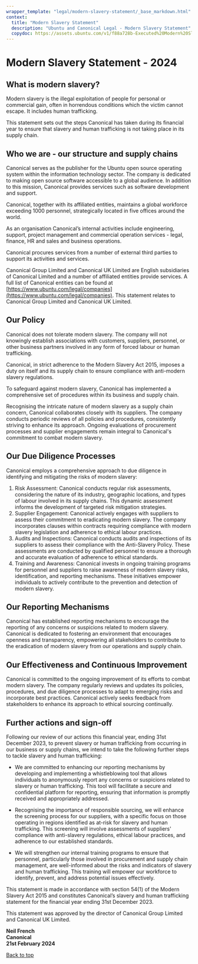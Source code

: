 ```yaml
---
wrapper_template: "legal/modern-slavery-statement/_base_markdown.html"
context:
  title: "Modern Slavery Statement"
  description: "Ubuntu and Canonical Legal - Modern Slavery Statement"
  copydoc: https://assets.ubuntu.com/v1/f88a728b-Executed%20Modern%20Slavery%20Statement%20-%202024.pdf
---
```


# Modern Slavery Statement - 2024

## What is modern slavery?

Modern slavery is the illegal exploitation of people for personal or commercial gain, often in horrendous conditions which the victim cannot escape. It includes human trafficking.

This statement sets out the steps Canonical has taken during its financial year to ensure that slavery and human trafficking is not taking place in its supply chain.

## Who we are - our structure and supply chains

Canonical serves as the publisher for the Ubuntu open source operating system within the information technology sector. The company is dedicated to making open source software accessible to a global audience. In addition to this mission, Canonical provides services such as software development and support.

Canonical, together with its affiliated entities, maintains a global workforce exceeding 1000 personnel, strategically located in five offices around the world.

As an organisation Canonical’s internal activities include engineering, support, project management and commercial operation services - legal, finance, HR and sales and business operations.

Canonical procures services from a number of external third parties to support its activities and services.

Canonical Group Limited and Canonical UK Limited are English subsidiaries of Canonical Limited and a number of affiliated entities provide services. A full list of Canonical entities can be found at [https://www.ubuntu.com/legal/companies](https://www.ubuntu.com/legal/companies). This statement relates to Canonical Group Limited and Canonical UK Limited.

## Our Policy

Canonical does not tolerate modern slavery. The company will not knowingly establish associations with customers, suppliers, personnel, or other business partners involved in any form of forced labour or human trafficking.

Canonical, in strict adherence to the Modern Slavery Act 2015, imposes a duty on itself and its supply chain to ensure compliance with anti-modern slavery regulations.

To safeguard against modern slavery, Canonical has implemented a comprehensive set of procedures within its business and supply chain.

Recognising the intricate nature of modern slavery as a supply chain concern, Canonical collaborates closely with its suppliers. The company conducts periodic reviews of all policies and procedures, consistently striving to enhance its approach. Ongoing evaluations of procurement processes and supplier engagements remain integral to Canonical's commitment to combat modern slavery.

## Our Due Diligence Processes

Canonical employs a comprehensive approach to due diligence in identifying and mitigating the risks of modern slavery:

1. Risk Assessment: Canonical conducts regular risk assessments, considering the nature of its industry, geographic locations, and types of labour involved in its supply chains. This dynamic assessment informs the development of targeted risk mitigation strategies.
2. Supplier Engagement: Canonical actively engages with suppliers to assess their commitment to eradicating modern slavery. The company incorporates clauses within contracts requiring compliance with modern slavery legislation and adherence to ethical labour practices.
3. Audits and Inspections: Canonical conducts audits and inspections of its suppliers to assess their compliance with the Anti-Slavery Policy. These assessments are conducted by qualified personnel to ensure a thorough and accurate evaluation of adherence to ethical standards.
4. Training and Awareness: Canonical invests in ongoing training programs for personnel and suppliers to raise awareness of modern slavery risks, identification, and reporting mechanisms. These initiatives empower individuals to actively contribute to the prevention and detection of modern slavery.

## Our Reporting Mechanisms

Canonical has established reporting mechanisms to encourage the reporting of any concerns or suspicions related to modern slavery. Canonical is dedicated to fostering an environment that encourages openness and transparency, empowering all stakeholders to contribute to the eradication of modern slavery from our operations and supply chain.

## Our Effectiveness and Continuous Improvement
Canonical is committed to the ongoing improvement of its efforts to combat modern slavery. The company regularly reviews and updates its policies, procedures, and due diligence processes to adapt to emerging risks and incorporate best practices. Canonical actively seeks feedback from stakeholders to enhance its approach to ethical sourcing continually.

## Further actions and sign-off
Following our review of our actions this financial year, ending 31st December 2023, to prevent slavery or human trafficking from occurring in our business or supply chains, we intend to take the following further steps to tackle slavery and human trafficking:

- We are committed to enhancing our reporting mechanisms by developing and implementing a whistleblowing tool that allows individuals to anonymously report any concerns or suspicions related to slavery or human trafficking. This tool will facilitate a secure and confidential platform for reporting, ensuring that information is promptly received and appropriately addressed.

- Recognising the importance of responsible sourcing, we will enhance the screening process for our suppliers, with a specific focus on those operating in regions identified as at-risk for slavery and human trafficking. This screening will involve assessments of suppliers' compliance with anti-slavery regulations, ethical labour practices, and adherence to our established standards.

- We will strengthen our internal training programs to ensure that personnel, particularly those involved in procurement and supply chain management, are well-informed about the risks and indicators of slavery and human trafficking. This training will empower our workforce to identify, prevent, and address potential issues effectively.


This statement is made in accordance with section 54(1) of the Modern Slavery Act 2015 and constitutes Canonical’s slavery and human trafficking statement for the financial year ending 31st December 2023.

This statement was approved by the director of Canonical Group Limited and Canonical UK Limited.

**Neil French**<br />
**Canonical**<br />
**21st February 2024**

<div class="p-top">
  <a href="#" class="p-top__link">Back to top</a>
</div>
